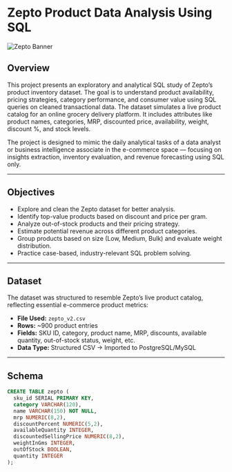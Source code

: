 #  Zepto Product Data Analysis Using SQL

![Zepto Banner](https://cdn.zeptonow.com/zepto-logo-light.png)

## Overview

This project presents an exploratory and analytical SQL study of Zepto’s product inventory dataset. The goal is to understand product availability, pricing strategies, category performance, and consumer value using SQL queries on cleaned transactional data. The dataset simulates a live product catalog for an online grocery delivery platform. It includes attributes like product names, categories, MRP, discounted price, availability, weight, discount %, and stock levels.

The project is designed to mimic the daily analytical tasks of a data analyst or business intelligence associate in the e-commerce space — focusing on insights extraction, inventory evaluation, and revenue forecasting using SQL only.

---

## Objectives

- Explore and clean the Zepto dataset for better analysis.
- Identify top-value products based on discount and price per gram.
- Analyze out-of-stock products and their pricing strategy.
- Estimate potential revenue across different product categories.
- Group products based on size (Low, Medium, Bulk) and evaluate weight distribution.
- Practice case-based, industry-relevant SQL problem solving.

---

## Dataset

The dataset was structured to resemble Zepto’s live product catalog, reflecting essential e-commerce product metrics:

- **File Used:** `zepto_v2.csv`
- **Rows:** ~900 product entries
- **Fields:** SKU ID, category, product name, MRP, discounts, available quantity, out-of-stock status, weight, etc.
- **Data Type:** Structured CSV → Imported to PostgreSQL/MySQL

---

## Schema

```sql
CREATE TABLE zepto (
  sku_id SERIAL PRIMARY KEY,
  category VARCHAR(120),
  name VARCHAR(150) NOT NULL,
  mrp NUMERIC(8,2),
  discountPercent NUMERIC(5,2),
  availableQuantity INTEGER,
  discountedSellingPrice NUMERIC(8,2),
  weightInGms INTEGER,
  outOfStock BOOLEAN,	
  quantity INTEGER
);
